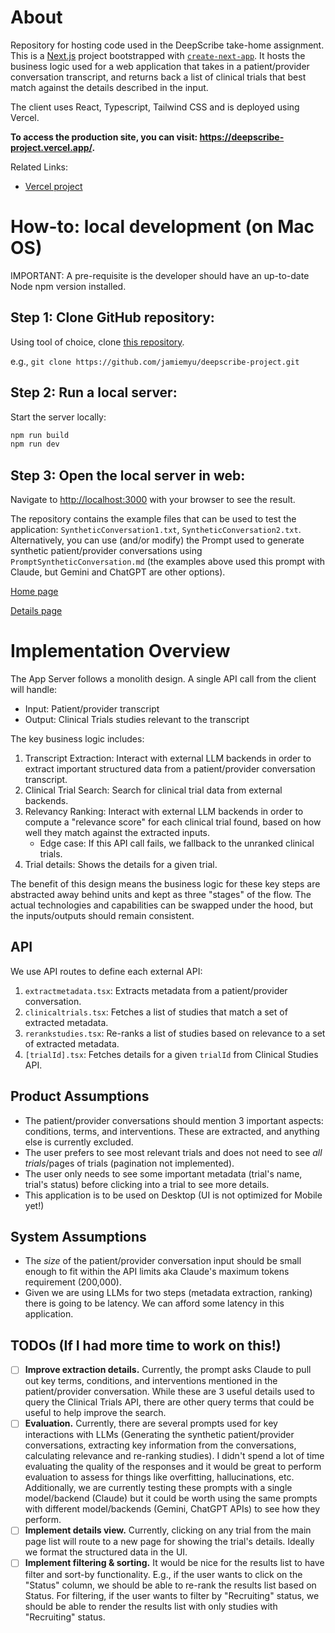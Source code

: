 # About
Repository for hosting code used in the DeepScribe take-home assignment. This is a [Next.js](https://nextjs.org) project bootstrapped with [`create-next-app`](https://nextjs.org/docs/app/api-reference/cli/create-next-app). It hosts the business logic used for a web application that takes in a patient/provider conversation transcript, and returns back a list of clinical trials that best match against the details described in the input.

The client uses React, Typescript, Tailwind CSS and is deployed using Vercel.

**To access the production site, you can visit: https://deepscribe-project.vercel.app/.**

Related Links:
*   [Vercel project](https://vercel.com/jamiemyus-projects)

# How-to: **local development** (on Mac OS)
IMPORTANT: A pre-requisite is the developer should have an up-to-date Node npm version installed.

## Step 1: Clone GitHub repository:
Using tool of choice, clone [this repository](https://github.com/jamiemyu/deepscribe-project.git).

e.g., `git clone https://github.com/jamiemyu/deepscribe-project.git`

## Step 2: Run a local server:
Start the server locally:

```bash
npm run build
npm run dev
```

## Step 3: Open the local server in web:
Navigate to [http://localhost:3000](http://localhost:3000) with your browser to see the result.

The repository contains the example files that can be used to test the application: `SyntheticConversation1.txt`, `SyntheticConversation2.txt`. Alternatively, you can use (and/or modify) the Prompt used to generate synthetic patient/provider conversations using `PromptSyntheticConversation.md` (the examples above used this prompt with Claude, but Gemini and ChatGPT are other options).

[Home page](./public/home-page-demo.png)

[Details page](./public/details-page-demo.png)

# Implementation Overview
The App Server follows a monolith design. A single API call from the client will handle:
- Input: Patient/provider transcript
- Output: Clinical Trials studies relevant to the transcript

The key business logic includes:
1. Transcript Extraction: Interact with external LLM backends in order to extract important structured data from a patient/provider conversation transcript.
2. Clinical Trial Search: Search for clinical trial data from external backends.
3. Relevancy Ranking: Interact with external LLM backends in order to compute a "relevance score" for each clinical trial found, based on how well they match against the extracted inputs.
    -   Edge case: If this API call fails, we fallback to the unranked clinical trials.
4. Trial details: Shows the details for a given trial.

The benefit of this design means the business logic for these key steps are abstracted away behind units and kept as three "stages" of the flow. The actual technologies and capabilities can be swapped under the hood, but the inputs/outputs should remain consistent.

## API
We use API routes to define each external API:
1. `extractmetadata.tsx`: Extracts metadata from a patient/provider conversation.
2. `clinicaltrials.tsx`: Fetches a list of studies that match a set of extracted metadata.
3. `rerankstudies.tsx`: Re-ranks a list of studies based on relevance to a set of extracted metadata.
4. `[trialId].tsx`: Fetches details for a given `trialId` from Clinical Studies API.

## Product Assumptions
*   The patient/provider conversations should mention 3 important aspects: conditions, terms, and interventions. These are extracted, and anything else is currently excluded.
*   The user prefers to see most relevant trials and does not need to see _all trials_/pages of trials (pagination not implemented).
*   The user only needs to see some important metadata (trial's name, trial's status) before clicking into a trial to see more details.
*   This application is to be used on Desktop (UI is not optimized for Mobile yet!)

## System Assumptions
*   The _size_ of the patient/provider conversation input should be small enough to fit within the API limits aka Claude's maximum tokens requirement (200,000).
*   Given we are using LLMs for two steps (metadata extraction, ranking) there is going to be latency. We can afford some latency in this application.

## TODOs (If I had more time to work on this!)
* [ ]   **Improve extraction details.** Currently, the prompt asks Claude to pull out key terms, conditions, and interventions mentioned in the patient/provider conversation. While these are 3 useful details used to query the Clinical Trials API, there are other query terms that could be useful to help improve the search.
* [ ]   **Evaluation.** Currently, there are several prompts used for key interactions with LLMs (Generating the synthetic patient/provider conversations, extracting key information from the conversations, calculating relevance and re-ranking studies). I didn't spend a lot of time evaluating the quality of the responses and it would be great to perform evaluation to assess for things like overfitting, hallucinations, etc. Additionally, we are currently testing these prompts with a single model/backend (Claude) but it could be worth using the same prompts with different model/backends (Gemini, ChatGPT APIs) to see how they perform.
* [ ]   **Implement details view.** Currently, clicking on any trial from the main page list will route to a new page for showing the trial's details. Ideally we format the structured data in the UI.
* [ ]   **Implement filtering & sorting.** It would be nice for the results list to have filter and sort-by functionality. E.g., if the user wants to click on the "Status" column, we should be able to re-rank the results list based on Status. For filtering, if the user wants to filter by "Recruiting" status, we should be able to render the results list with only studies with "Recruiting" status.